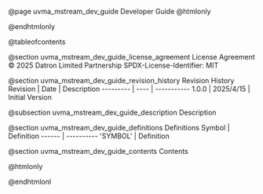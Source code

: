 @page uvma_mstream_dev_guide Developer Guide
@htmlonly
<div class="autonumbering">
@endhtmlonly


@tableofcontents


@section uvma_mstream_dev_guide_license_agreement License Agreement
© 2025 Datron Limited Partnership
SPDX-License-Identifier: MIT


@section uvma_mstream_dev_guide_revision_history Revision History
Revision  | Date | Description
--------- | ---- | -----------
1.0.0 | 2025/4/15 | Initial Version

@subsection uvma_mstream_dev_guide_description Description


@section uvma_mstream_dev_guide_definitions Definitions
Symbol | Definition
------ | ----------
 'SYMBOL' | Definition


@section uvma_mstream_dev_guide_contents Contents


@htmlonly
</div>
@endhtmlonl